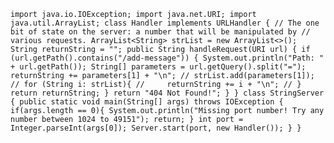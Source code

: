 `import java.io.IOException;
import java.net.URI;
import java.util.ArrayList;
class Handler implements URLHandler {
    // The one bit of state on the server: a number that will be manipulated by
    // various requests.
    ArrayList<String> strList = new ArrayList<>();
    String returnString = "";
    public String handleRequest(URI url) {
        if (url.getPath().contains("/add-message")) {
            System.out.println("Path: " + url.getPath());
            String[] parameters = url.getQuery().split("=");
            returnString += parameters[1] + "\n";
            // strList.add(parameters[1]);
            // for (String i: strList){
            //     returnString += i + "\n";
            // }
            return returnString;
        }
        return "404 Not Found!";
    }
}
class StringServer {
    public static void main(String[] args) throws IOException {
        if(args.length == 0){
            System.out.println("Missing port number! Try any number between 1024 to 49151");
            return;
        }
        int port = Integer.parseInt(args[0]);
        Server.start(port, new Handler());
    }
}`

